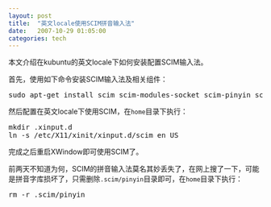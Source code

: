 ```yaml
---
layout: post
title:  "英文locale使用SCIM拼音输入法"
date:   2007-10-29 01:05:00
categories: tech
---
```


本文介绍在kubuntu的英文locale下如何安装配置SCIM输入法。

首先，使用如下命令安装SCIM输入法及相关组件：

<pre class="console">
sudo apt-get install scim scim-modules-socket scim-pinyin scim-gtk2-immodule im-switch libapt-pkg-perl
</pre>

然后配置在英文locale下使用SCIM，在`home`目录下执行：

<pre class="console">
mkdir .xinput.d
ln -s /etc/X11/xinit/xinput.d/scim en_US
</pre>

完成之后重启XWindow即可使用SCIM了。

前两天不知道为何，SCIM的拼音输入法莫名其妙丢失了，在网上搜了一下，可能是拼音字库损坏了，只需删除`.scim/pinyin`目录即可，在`home`目录下执行：

<pre class="console">
rm -r .scim/pinyin
</pre>
